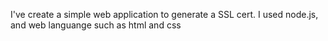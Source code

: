 I've create a simple web application to generate a SSL cert. I used node.js, and web languange such as html and css
